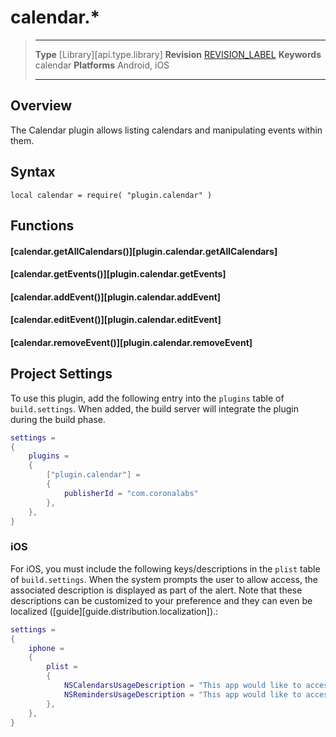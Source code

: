 # calendar.*

> --------------------- ------------------------------------------------------------------------------------------
> __Type__              [Library][api.type.library]
> __Revision__          [REVISION_LABEL](REVISION_URL)
> __Keywords__          calendar
> __Platforms__			Android, iOS
> --------------------- ------------------------------------------------------------------------------------------


## Overview


The Calendar plugin allows listing calendars and manipulating events within them.


## Syntax

	local calendar = require( "plugin.calendar" )


## Functions

#### [calendar.getAllCalendars()][plugin.calendar.getAllCalendars]

#### [calendar.getEvents()][plugin.calendar.getEvents]

#### [calendar.addEvent()][plugin.calendar.addEvent]

#### [calendar.editEvent()][plugin.calendar.editEvent]

#### [calendar.removeEvent()][plugin.calendar.removeEvent]


## Project Settings

To use this plugin, add the following entry into the `plugins` table of `build.settings`. When added, the build server will integrate the plugin during the build phase.

``````lua
settings =
{
	plugins =
	{
		["plugin.calendar"] =
		{
			publisherId = "com.coronalabs"
		},
	},
}
``````

### iOS

For iOS, you must include the following keys/descriptions in the `plist` table of `build.settings`. When the system prompts the user to allow access, the associated description is displayed as part of the alert. Note that these descriptions can be customized to your preference and they can even be localized \([guide][guide.distribution.localization]\).:

``````lua
settings =
{
    iphone =
    {
        plist =
        {
            NSCalendarsUsageDescription = "This app would like to access calendars from your device",
            NSRemindersUsageDescription = "This app would like to access reminders from your device",
        },
    },
}
``````

